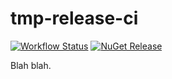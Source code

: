 # tmp-release-ci
[![Workflow Status][workflow-image]][workflow-url]
[![NuGet Release][nuget-image]][nuget-url]

Blah blah.

<!-- Links: -->
[workflow-image]: https://github.com/McManning/tmp-release-ci/actions/workflows/build.yml/badge.svg
[workflow-url]: https://github.com/McManning/tmp-release-ci/actions/workflows/build.yml

[nuget-image]: https://img.shields.io/nuget/v/SharpRNA.svg
[nuget-url]: https://www.nuget.org/packages/SharpRNA/
